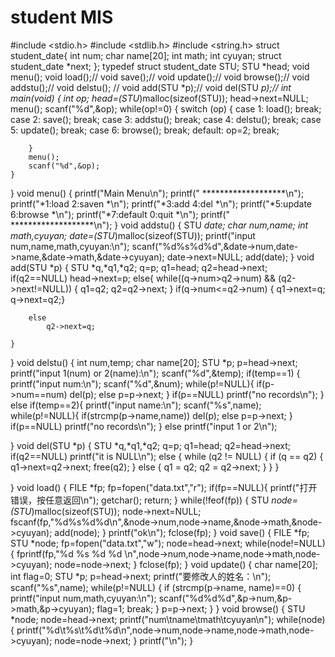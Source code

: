 # student MIS
#include <stdio.h>
#include <stdlib.h>
#include <string.h>
struct student_date{
    int num;
    char name[20];
    int math;
    int cyuyan;
    struct student_date *next;
};
typedef struct student_date  STU;
STU *head;
void menu();
void load();//
void save();//
void update();//
void browse();//
void addstu();//
void delstu();  //
void add(STU *p);//
void del(STU *p);//
int main(void)
{
    int op;
    head=(STU*)malloc(sizeof(STU));
    head->next=NULL;
    menu();
    scanf("%d",&op);
    while(op!=0) {
        switch (op) {
            case 1:  load();  break;
            case 2:  save();  break;
            case 3:  addstu();  break;
            case 4:  delstu();  break;
            case 5:  update();  break;
            case 6:  browse();  break;
            default:  op=2;  break;

        }
        menu();
        scanf("%d",&op);
    }
}
void menu()
{
printf("Main Menu\n");
printf(" *******************\n");
printf("*1:load    2:saven  *\n");
printf("*3:add     4:del    *\n");
printf("*5:update  6:browse *\n");
printf("*7:default 0:quit   *\n");
printf(" *******************\n");
}
void addstu()
{
    STU *date;
    char num,name;
    int math,cyuyan;
    date=(STU*)malloc(sizeof(STU));
    printf("input num,name,math,cyuyan:\n");
    scanf("%d%s%d%d",&date->num,date->name,&date->math,&date->cyuyan);
    date->next=NULL;
    add(date);
}
void add(STU *p)
{
    STU *q,*q1,*q2;
    q=p;
    q1=head;
    q2=head->next;
    if(q2==NULL)
        head->next=p;
    else{
        while((q->num>q2->num) && (q2->next!=NULL))
        {
           q1=q2;
           q2=q2->next;
        }
        if(q->num<=q2->num)
        {
            q1->next=q;
            q->next=q2;}

        else
            q2->next=q;

    }

}
void delstu()
{
   int num,temp;
   char name[20];
   STU *p;
   p=head->next;
   printf("input 1(num) or 2(name):\n");
   scanf("%d",&temp);
   if(temp==1) {
       printf("input num:\n");
       scanf("%d",&num);
      while(p!=NULL){
          if(p->num==num)  del(p);
          else p=p->next;
      }
      if(p==NULL)  printf("no records\n");
   }
   else if(temp==2){
       printf("input name:\n");
       scanf("%s",name);
       while(p!=NULL){
           if(strcmp(p->name,name))  del(p);
           else p=p->next;
       }
       if(p==NULL)  printf("no records\n");
   }
   else   printf("input 1 or 2\n");

}
void del(STU *p)
{
    STU *q,*q1,*q2;
    q=p;
    q1=head;
    q2=head->next;
    if(q2==NULL)
        printf("it is NULL\n");
    else {
            while (q2 != NULL) {
                if (q == q2) {
                    q1->next=q2->next;
                    free(q2);
                } else {
                    q1 = q2;
                    q2 = q2->next;
                }
            }
        }

}
void load()
{
    FILE *fp;
    fp=fopen("data.txt","r");
    if(fp==NULL){
        printf("打开错误，按任意返回\n");
        getchar();
        return;
    }
    while(!feof(fp))
    {
        STU *node=(STU*)malloc(sizeof(STU));
        node->next=NULL;
        fscanf(fp,"%d%s%d%d\n",&node->num,node->name,&node->math,&node->cyuyan);
        add(node);
    }
    printf("ok\n");
    fclose(fp);
}
void save()
{
    FILE *fp;
    STU *node;
    fp=fopen("data.txt","w");
    node=head->next;
    while(node!=NULL){
        fprintf(fp,"%d %s %d %d  \n",node->num,node->name,node->math,node->cyuyan);
        node=node->next;
    }
    fclose(fp);
}
void update()
{
   char name[20];
   int flag=0;
   STU *p;
   p=head->next;
   printf("要修改人的姓名：\n");
   scanf("%s",name);
   while(p!=NULL) {
       if (strcmp(p->name, name)==0)
       {
         printf("input num,math,cyuyan:\n");
         scanf("%d%d%d",&p->num,&p->math,&p->cyuyan);
         flag=1;
         break;
       }
       p=p->next;
   }
}
void browse()
{
    STU *node;
    node=head->next;
    printf("num\tname\tmath\tcyuyan\n");
    while(node)
    {
        printf("%d\t%s\t%d\t%d\n",node->num,node->name,node->math,node->cyuyan);
        node=node->next;
    }
    printf("\n");
}
